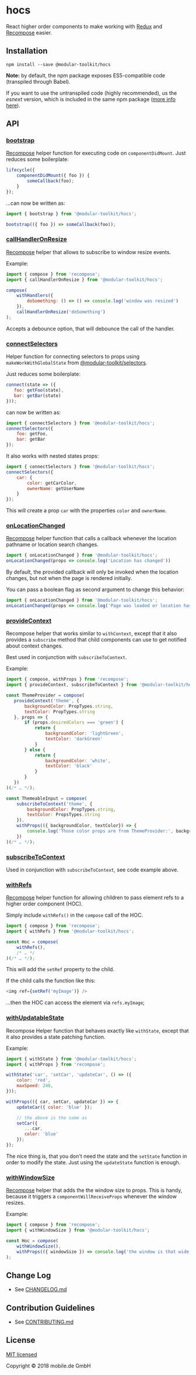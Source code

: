 # hocs

React higher order components to make working with [Redux](https://redux.js.org/) and 
[Recompose](https://github.com/acdlite/recompose) easier.

## Installation

    npm install --save @modular-toolkit/hocs

**Note:** by default, the npm package exposes ES5-compatible code (transpiled through Babel).

If you want to use the untranspiled code (highly recommended), us the *esnext* version, which is
included in the same npm package ([more info here](http://2ality.com/2017/06/pkg-esnext.html)).

## API

### [bootstrap](src/bootstrap.js)

[Recompose](https://github.com/acdlite/recompose) helper function for executing code on `componentDidMount`.
Just reduces some boilerplate:

```javascript
lifecycle({
    componentDidMount({ foo }) {
        someCallback(foo);
    }
});
```

…can now be written as:

```javascript
import { bootstrap } from '@modular-toolkit/hocs';

bootstrap(({ foo }) => someCallback(foo));
```

### [callHandlerOnResize](src/callHandlerOnResize.js)


[Recompose](https://github.com/acdlite/recompose) helper that allows to subscribe to window resize events.

Example:

```javascript
import { compose } from 'recompose';
import { callHandlerOnResize } from '@modular-toolkit/hocs';

compose(
    withHandlers({
        doSomething: () => () => console.log('window was resized')
    }),
    callHandlerOnResize('doSomething')
);
```

Accepts a debounce option, that will debounce the call of the handler.

### [connectSelectors](src/connectSelectors.js)

Helper function for connecting selectors to props using `makeWorkWithGlobalState`
from [@modular-toolkit/selectors](../selectors/README.md).

Just reduces some boilerplate:

```javascript
connect(state => ({
   foo: getFoo(state),
   bar: getBar(state)
}));
```

can now be written as:

```javascript
import { connectSelectors } from '@modular-toolkit/hocs';
connectSelectors({
    foo: getFoo,
    bar: getBar
});
```

It also works with nested states props:

```javascript
import { connectSelectors } from '@modular-toolkit/hocs';
connectSelectors({
    car: {
        color: getCarColor,
        ownerName: getUserName
    }
});
```

This will create a prop `car` with the properties `color` and `ownerName`.

### [onLocationChanged](src/onLocationChanged.js)

[Recompose](https://github.com/acdlite/recompose) helper function that calls a callback whenever the location pathname or location search changes.

```javascript
import { onLocationChanged } from '@modular-toolkit/hocs';
onLocationChanged(props => console.log('Location has changed'))
```

By default, the provided callback will only be invoked when the location changes, but not when the page is rendered
initially.

You can pass a boolean flag as second argument to change this behavior:

```javascript
import { onLocationChanged } from '@modular-toolkit/hocs';
onLocationChanged(props => console.log('Page was loaded or location has changed'), true)
```


### [provideContext](src/provideContext.js)

Recompose helper that works similar to `withContext`, except that it also provides a
`subscribe` method that child components can use to get notified about context changes.

Best used in conjunction with `subscribeToContext`.

Example:

```javascript
import { compose, withProps } from 'recompose';
import { provideContext, subscribeToContext } from '@modular-toolkit/hocs';

const ThemeProvider = compose(
   provideContext('theme', {
       backgroundColor: PropTypes.string,
       textColor: PropTypes.string
   }, props => {
       if (props.desiredColors === 'green') {
           return {
               backgroundColor: 'lightGreen',
               textColor: 'darkGreen'
           }
       } else {
           return {
               backgroundColor: 'white',
               textColor: 'black'
           }
       }
   })
)(/* … */);

const ThemeableInput = compose(
    subscribeToContext('theme', {
        backgroundColor: PropTypes.string,
        textColor: PropsTypes.string
    }),
    withProps(({ backgroundColor, textColor}) => {
        console.log('Those color props are from ThemeProvider:', backgroundColor, textColor);
    })
)(/* … */);
```

### [subscribeToContext](src/subscribeToContext.js)

Used in conjunction with `subscribeToContext`, see code example above.

### [withRefs](src/withRefs.js)

[Recompose](https://github.com/acdlite/recompose) helper function for allowing children to pass element refs to a higher
order component (HOC).

Simply include `withRefs()` in the `compose` call of the HOC.

```javascript
import { compose } from 'recompose';
import { withRefs } from '@modular-toolkit/hocs';

const Hoc = compose(
    withRefs(),
    /* … */
)(/* … */);
```

This will add the `setRef` property to the child.

If the child calls the function like this:

```javascript
<img ref={setRef('myImage')} />
```

…then the HOC can access the element via `refs.myImage`;

### [withUpdatableState](src/withUpdatableState.js)

Recompose Helper function that behaves exactly like `withState`, except that it also
provides a state patching function.

Example:

```javascript
import { withState } from '@modular-toolkit/hocs';
import { withProps } from 'recompose';

withState('car', 'setCar', 'updateCar', () => ({
    color: 'red',
    maxSpeed: 240,
}));

withProps(({ car, setCar, updateCar }) => {
    updateCar({ color: 'blue' });

    // the above is the same as
    setCar({
       ...car,
       color: 'blue'
    });
});
```

The nice thing is, that you don't need the state and the `setState` function in order
to modify the state. Just using the `updateState` function is enough.

### [withWindowSize](src/withWindowSize.js)

[Recompose](https://github.com/acdlite/recompose) helper that adds the the window size to props.
This is handy, because it triggers a `componentWillReceiveProps` whenever the window resizes.

Example:

```javascript
import { compose } from 'recompose';
import { withWindowSize } from '@modular-toolkit/hocs';

const Hoc = compose(
    withWindowSize(),
    withProps(({ windowSize }) => console.log('the window is that wide:', windowSize.width))
);
```

## Change Log

* See [CHANGELOG.md](CHANGELOG.md)

## Contribution Guidelines

* See [CONTRIBUTING.md](../../CONTRIBUTING.md)

## License

[MIT licensed](LICENSE)

Copyright © 2018 mobile.de GmbH
